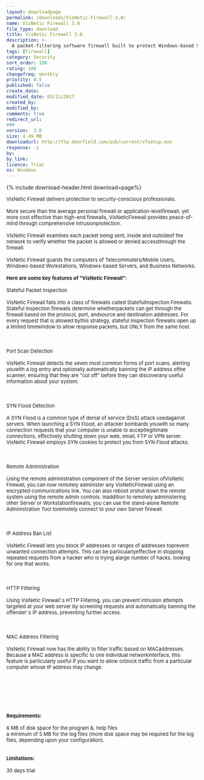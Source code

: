 ```yaml
---
layout: downloadpage
permalink: /downloads/VisNetic-Firewall-3,0/
name: VisNetic Firewall 3.0
file_type: download
title: VisNetic Firewall 3.0
description: >-
  A packet-filtering software firewall built to protect Windows-based Servers, telecommuters / mobile users, and LAN workstations
tags: [Firewall]
category: Security
sort_order: 100
rating: 100
changefreq: monthly
priority: 0.5
published: false
create_date: 
modified_date: 03/11/2017
created_by: 
modified_by: 
comments: true
redirect_url: 
### 
version:  3.0
size: 4.49 MB
downloadurl: http://ftp.deerfield.com/pub/current/vfsetup.exe
response: -1
by: 
by_link: 
licence: Trial 
os: Windows
---
```


{% include download-header.html download=page%}

<p style="fix-download-text !important">
<p><font size="2"><p>VisNetic Firewall delivers protection to security-conscious professionals. <br />
<br />
More secure than the average personal firewall or application-levelfirewall, yet more cost effective than high-end firewalls, VisNeticFirewall provides peace-of-mind through comprehensive intrusionprotection. <br />
<br />
VisNetic Firewall examines each packet being sent, inside and outsideof the network to verify whether the packet is allowed or denied accessthrough the firewall. <br />
<br />
VisNetic Firewall guards the computers of Telecommuters/Mobile Users, Windows-based Workstations, Windows-based Servers, and Business Networks. <br />
<br />
<span><strong>Here are some key features of "VisNetic Firewall":</strong></span><br />
<br />
<span align="">Stateful Packet Inspection</span><br />
<br />
VisNetic Firewall falls into a class of firewalls called StatefulInspection Firewalls. Stateful inspection firewalls determine whetherpackets can get through the firewall based on the protocol, port, andsource and destination addresses. For every request that is allowed bythis strategy, stateful inspection firewalls open up a limited timewindow to allow response packets, but ONLY from the same host.<br />
<br />
<br />
<br />
<span align="">Port Scan Detection</span><br />
<br />
VisNetic Firewall detects the seven most common forms of port scans, alerting youwith a log entry and optionally automatically banning the IP address ofthe scanner, ensuring that they are "cut off" before they can discoverany useful information about your system.<br />
<br />
<br />
<br />
<span align="">SYN Flood Detection</span> <br />
<br />
A SYN Flood is a common type of denial of service (DoS) attack usedagainst servers. When launching a SYN Flood, an attacker bombards youwith so many connection requests that your computer is unable to acceptlegitimate connections, effectively shutting down your web, email</a>, FTP or VPN server. VisNetic Firewall employs SYN cookies to protect you from SYN Flood attacks.<br />
<br />
<br />
<br />
<span align="">Remote Administration</span> <br />
<br />
Using the remote administration component of the Server version ofVisNetic Firewall, you can now remotely administer any VisNeticFirewall using an encrypted communications link. You can also reboot orshut down the remote system using the remote admin controls. Inaddition to remotely administering other Server or Workstationfirewalls, you can use the stand-alone Remote Administration Tool toremotely connect to your own Server firewall.<br />
<br />
<br />
<br />
<span align="">IP Address Ban List</span> <br />
<br />
VisNetic Firewall lets you block IP addresses or ranges of addresses toprevent unwanted connection attempts. This can be particularlyeffective in stopping repeated requests from a hacker who is trying alarge number of hacks, looking for one that works. <br />
<br />
<br />
<br />
<span align="">HTTP Filtering</span> <br />
<br />
Using VisNetic Firewall’.s HTTP Filtering, you can prevent intrusion attempts targeted at your web server</a> by screening requests and automatically banning the offender’.s IP address, preventing further access.<br />
<br />
<br />
<br />
<span align="">MAC Address Filtering</span> <br />
<br />
VisNetic Firewall now has the ability to filter traffic based on MACaddresses. Because a MAC address is specific to one individual networkinterface, this feature is particularly useful if you want to allow orblock traffic from a particular computer whose IP address may change.<br />
<br />
<br />
<br />
<br />
<br />
<br />
<br />
<span><strong>Requirements:</strong></span><br />
<br />
6 MB of disk space for the program &amp;. help files<br />
a minimum of 5 MB for the log files (more disk space may be required for the log files, depending upon your configuration). <br />
<br />
<br />
<span><strong>Limitations:</strong></span><br />
<br />
30 days trial</p></p></p>
